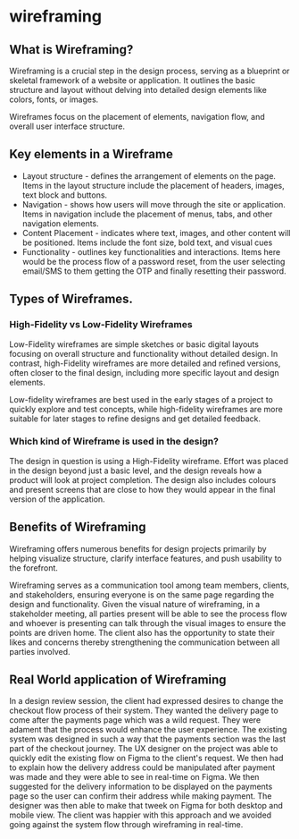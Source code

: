 # wireframing
<h2>What is Wireframing?</h2>
<p>Wireframing is a crucial step in the design process, serving as a blueprint or skeletal framework of a website or application. It outlines the basic structure and layout without delving into detailed design elements like colors, fonts, or images.</p>
<p>Wireframes focus on the placement of elements, navigation flow, and overall user interface structure.</p>

<h2>Key elements in a Wireframe</h2>
<ul>
  <li>Layout structure - defines the arrangement of elements on the page. Items in the layout structure include the placement of headers, images, text block and buttons.</li>
  <li>Navigation - shows how users will move through the site or application. Items in navigation include the placement of menus, tabs, and other navigation elements.</li>
  <li>Content Placement - indicates where text, images, and other content will be positioned. Items include the font size, bold text, and visual cues</li>
  <li>Functionality - outlines key functionalities and interactions. Items here would be the process flow of a password reset, from the user selecting email/SMS to them getting the OTP and finally resetting their password.</li>
</ul>

<h2>Types of Wireframes.</h2>
<h3>High-Fidelity vs Low-Fidelity Wireframes</h3>
<p>Low-Fidelity wireframes are simple sketches or basic digital layouts focusing on overall structure and functionality without detailed design. In contrast, high-Fidelity wireframes are more detailed and refined versions, often closer to the final design, including more specific layout and design elements.</p>
<p>Low-fidelity wireframes are best used in the early stages of a project to quickly explore and test concepts, while high-fidelity wireframes are more suitable for later stages to refine designs and get detailed feedback.</p>

<h3>Which kind of Wireframe is used in the design?</h3>
<p>The design in question is using a High-Fidelity wireframe. Effort was placed in the design beyond just a basic level, and the design reveals how a product will look at project completion. The design also includes colours and present screens that are close to how they would appear in the final version of the application.</p>

<h2>Benefits of Wireframing</h2>
<p>Wireframing offers numerous benefits for design projects primarily by helping visualize structure, clarify interface features, and push usability to the forefront.</p>
<p>Wireframing serves as a communication tool among team members, clients, and stakeholders, ensuring everyone is on the same page regarding the design and functionality. Given the visual nature of wireframing, in a stakeholder meeting, all parties present will be able to see the process flow and whoever is presenting can talk through the visual images to ensure the points are driven home. The client also has the opportunity to state their likes and concerns thereby strengthening the communication between all parties involved.</p>

<h2>Real World application of Wireframing</h2>
<p>In a design review session, the client had expressed desires to change the checkout flow process of their system. They wanted the delivery page to come after the payments page which was a wild request. They were adament that the process would enhance the user experience. The existing system was designed in such a way that the payments section was the last part of the checkout journey. The UX designer on the project was able to quickly edit the existing flow on Figma to the client's request. We then had to explain how the delivery address could be manipulated after payment was made and they were able to see in real-time on Figma. We then suggested for the delivery information to be displayed on the payments page so the user can confirm their address while making payment. The designer was then able to make that tweek on Figma for both desktop and mobile view. The client was happier with this approach and we avoided going against the system flow through wireframing in real-time. </p>
